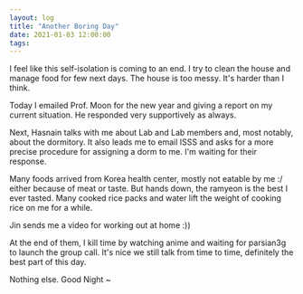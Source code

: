 ```yaml
---
layout: log
title: "Another Boring Day"
date: 2021-01-03 12:00:00
tags:
---
```


I feel like this self-isolation is coming to an end. I try to clean the house and manage food for few next days.
The house is too messy. It's harder than I think.

Today I emailed Prof. Moon for the new year and giving a report on my current situation. He responded very supportively as always.


Next, Hasnain talks with me about Lab and Lab members and, most notably, about the dormitory. 
It also leads me to email ISSS and asks for a more precise procedure for assigning a dorm to me. I'm waiting for their response.

Many foods arrived from Korea health center, mostly not eatable by me :/
either because of meat or taste. But hands down, the ramyeon is the best I ever tasted. 
Many cooked rice packs and water lift the weight of cooking rice on me for a while.

Jin sends me a video for working out at home :))

At the end of them, I kill time by watching anime and waiting for parsian3g to launch the group call. It's nice we still talk from time to time, definitely the best part of this day.

Nothing else. Good Night ~
